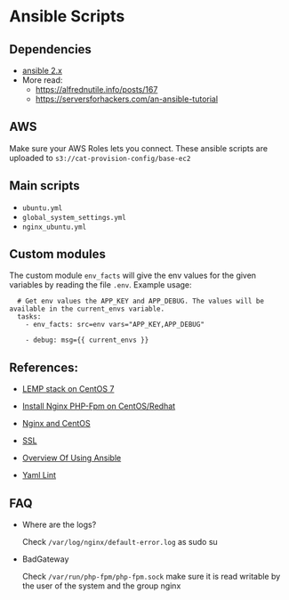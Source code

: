 # Ansible Scripts

## Dependencies

* [ansible 2.x](http://docs.ansible.com/ansible/intro_getting_started.html)
* More read:
    * https://alfrednutile.info/posts/167
    * https://serversforhackers.com/an-ansible-tutorial

## AWS

Make sure your AWS Roles lets you connect. These ansible scripts are uploaded to `s3://cat-provision-config/base-ec2`

## Main scripts

* `ubuntu.yml`
* `global_system_settings.yml`
* `nginx_ubuntu.yml`

## Custom modules

The custom module `env_facts` will give the env values for the given variables by reading the file `.env`. Example usage:

```
  # Get env values the APP_KEY and APP_DEBUG. The values will be available in the current_envs variable.
  tasks:
    - env_facts: src=env vars="APP_KEY,APP_DEBUG"

    - debug: msg={{ current_envs }}
```

## References:

* [LEMP stack on CentOS 7](https://www.digitalocean.com/community/tutorials/how-to-install-linux-nginx-mysql-php-lemp-stack-on-centos-7)

* [Install Nginx PHP-Fpm on CentOS/Redhat](http://www.if-not-true-then-false.com/2011/install-nginx-php-fpm-on-fedora-centos-red-hat-rhel/)

* [Nginx and CentOS](https://www.digitalocean.com/community/tutorials/how-to-set-up-nginx-server-blocks-on-centos-7)

* [SSL](https://www.digitalocean.com/community/tutorials/how-to-create-a-ssl-certificate-on-nginx-for-centos-6)

* [Overview Of Using Ansible](https://serversforhackers.com/an-ansible-tutorial)

* [Yaml Lint](http://www.yamllint.com/)

## FAQ

* Where are the logs?

    Check `/var/log/nginx/default-error.log` as sudo su

* BadGateway

    Check `/var/run/php-fpm/php-fpm.sock` make sure it is read writable by the user of the system and the group nginx